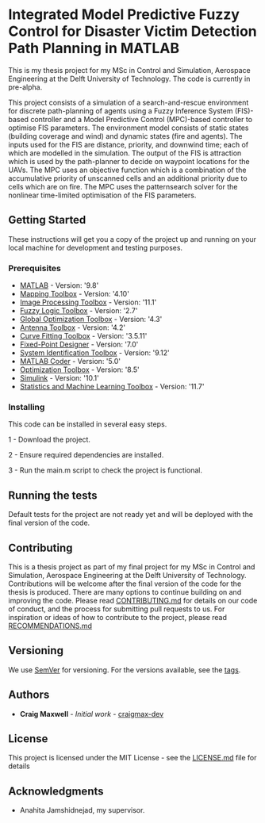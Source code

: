 # Integrated Model Predictive Fuzzy Control for Disaster Victim Detection Path Planning in MATLAB

This is my thesis project for my MSc in Control and Simulation, Aerospace Engineering at the Delft University of Technology. The code is currently in pre-alpha.

This project consists of a simulation of a search-and-rescue environment for discrete path-planning of agents using a Fuzzy Inference System (FIS)-based controller and a Model Predictive Control (MPC)-based controller to optimise FIS parameters. The environment model consists of static states (building coverage and wind) and dynamic states (fire and agents). The inputs used for the FIS are distance, priority, and downwind time; each of which are modelled in the simulation. The output of the FIS is attraction which is used by the path-planner to decide on waypoint locations for the UAVs. The MPC uses an objective function which is a combination of the accumulative priority of unscanned cells and an additional priority due to cells which are on fire. The MPC uses the patternsearch solver for the nonlinear time-limited optimisation of the FIS parameters.

## Getting Started

These instructions will get you a copy of the project up and running on your local machine for development and testing purposes.

### Prerequisites

* [MATLAB](https://www.mathworks.com/products/matlab.html) - Version: '9.8'
* [Mapping Toolbox]() - Version: '4.10'
* [Image Processing Toolbox]() - Version: '11.1'
* [Fuzzy Logic Toolbox](https://www.mathworks.com/products/fuzzy-logic.html) - Version: '2.7'
* [Global Optimization Toolbox]() - Version: '4.3'
* [Antenna Toolbox]() - Version: '4.2'
* [Curve Fitting Toolbox]() - Version: '3.5.11'
* [Fixed-Point Designer]() - Version: '7.0'
* [System Identification Toolbox]() - Version: '9.12'
* [MATLAB Coder]() - Version: '5.0'
* [Optimization Toolbox](https://www.mathworks.com/products/optimization.html) - Version: '8.5'
* [Simulink]() - Version: '10.1'
* [Statistics and Machine Learning Toolbox]() - Version: '11.7'

### Installing

This code can be installed in several easy steps.

1 - Download the project.

2 - Ensure required dependencies are installed.

3 - Run the main.m script to check the project is functional.

## Running the tests

Default tests for the project are not ready yet and will be deployed with the final version of the code.

## Contributing

This is a thesis project as part of my final project for my MSc in Control and Simulation, Aerospace Engineering at the Delft University of Technology. Contributions will be welcome after the final version of the code for the thesis is produced. There are many options to continue building on and improving the code. 
Please read [CONTRIBUTING.md](https://gist.github.com/craigmax-dev/contributing) for details on our code of conduct, and the process for submitting pull requests to us. For inspiration or ideas of how to contribute to the project, please read [RECOMMENDATIONS.md](RECOMMENDATIONS.md)

## Versioning

We use [SemVer](http://semver.org/) for versioning. For the versions available, see the [tags](https://github.com/craigmax-dev/Integrated-Model-Predictive-Fuzzy-Control-for-Disaster-Victim-Detection-Path-Planning-in-MATLAB/tags). 

## Authors

* **Craig Maxwell** - *Initial work* - [craigmax-dev](https://github.com/craigmax-dev)

## License

This project is licensed under the MIT License - see the [LICENSE.md](LICENSE.md) file for details

## Acknowledgments

* Anahita Jamshidnejad, my supervisor.
